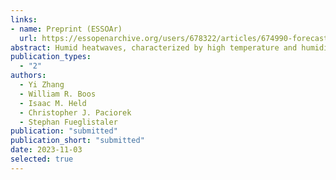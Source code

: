 ```yaml
---
links:
- name: Preprint (ESSOAr)
  url: https://essopenarchive.org/users/678322/articles/674990-forecasting-tropical-annual-maximum-wet-bulb-temperatures-months-in-advance-from-the-current-state-of-el-niño
abstract: Humid heatwaves, characterized by high temperature and humidity combinations, challenge tropical societies. Extreme wet-bulb temperatures (TW) over tropical land are coupled to the warmest sea surface temperatures (SST) by atmospheric convection and wave dynamics. Here, we harness this coupling for seasonal forecasts of the annual maximum of daily maximum TW (TWmax). We develop a multiple linear regression model that explains 80% of variance in tropical mean TWmax and significant regional TWmax variances. The model considers warming trends and El Niño and Southern Oscillation (ENSO) indices. Looking ahead, a moderate-to-strong El Niño with an Oceanic Niño Index (ONI) of 1.5 by the end of 2023 suggests a 42% (11%, 78%) probability of breaking the tropical mean TWmax record in 2024. For an El Niño similar to 2015/2016 (ONI of 2.64), the probability escalates to 90% (50%, 99.5%). This approach also holds promise for regional TWmax predictions.
publication_types:
  - "2"
authors:
  - Yi Zhang
  - William R. Boos
  - Isaac M. Held
  - Christopher J. Paciorek
  - Stephan Fueglistaler
publication: "submitted"
publication_short: "submitted"
date: 2023-11-03
selected: true
---
```

